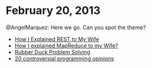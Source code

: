 # February 20, 2013

@AngelMarquez: Here we go. Can you spot the theme?

* [How I Explained REST to My Wife](http://tomayko.com/writings/rest-to-my-wife)
* [How I explained MapReduce to my Wife?](http://whyjava.wordpress.com/2011/08/04/how-i-explained-mapreduce-to-my-wife/)
* [Rubber Duck Problem Solving](http://www.codinghorror.com/blog/2012/03/rubber-duck-problem-solving.html)
* [20 controversial programming opinions](http://programmers.blogoverflow.com/2012/08/20-controversial-programming-opinions/)